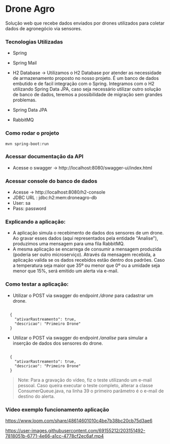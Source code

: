 # Drone Agro
Solução web que recebe dados enviados por drones utilizados para coletar dados de agronegócio via sensores.


### Tecnologias Utilizadas

- Spring 

- Spring Mail

- H2 Database
  -> Utilizamos o H2 Database por atender as necessidade de armazenamento proposto no nosso projeto. É um banco de dados embutido e de facil integração
  com o Spring. Integramos com o H2 utilizando Spring Data JPA, caso seja necessário utilizar outro solução de banco de dados, teremos a 
  possibilidade de migração sem grandes problemas. 

- Spring Data JPA

- RabbitMQ

### Como rodar o projeto
```
mvn spring-boot:run
```

### Acessar documentação da API
-  Acesse o swagger -> http://localhost:8080/swagger-ui/index.html


### Acessar console do banco de dados 
- Acesse -> http://localhost:8080/h2-console
- JDBC URL : jdbc:h2:mem:droneagro-db
- User: sa 
- Pass: password

### Explicando a aplicação:
- A aplicação simula o recebimento de dados dos sensores de um drone. Ao gravar esses dados (aqui representados pela entidade "Analise"), produzimos uma mensagem para uma fila RabbitMQ.
- A mesma aplicação se encarrega de consumir a mensagem produzida (poderia ser outro microserviço). Através da mensagem recebida, a aplicação valida se os dados recebidos estão dentro dos padrões. Caso a temperatura seja maior que 35º ou menor que 0º ou a umidade seja menor que 15%, será emitido um alerta via e-mail.

### Como testar a aplicação:
- Utilizar o POST via swagger do endpoint _/drone_ para cadastrar um drone.

```Exemplo JSON inserção drone

  {
    "ativarRastreamento": true,
    "descricao": "Primeiro Drone"
  }
```
- Utilizar o POST via swagger do endpoint _/analise_ para simular a inserção de dados dos sensores do drone.

```Exemplo JSON inserção analise que dispara alerta

  {
    "ativarRastreamento": true,
    "descricao": "Primeiro Drone"
  }
```

> Note: Para a gravação do vídeo, fiz o teste utilizando um e-mail pessoal. Caso queira executar o teste completo, alterar a classe ConsumerQueue.java, na linha 39 o primeiro parâmetro é o e-mail de destino do alerta.

### Vídeo exemplo funcionamento aplicação

https://www.loom.com/share/48614601010c4be7b38bc20cb75d3ae6



https://user-images.githubusercontent.com/69155212/203151492-7818051b-6771-4e66-a1cc-4778cf2ec6af.mp4

